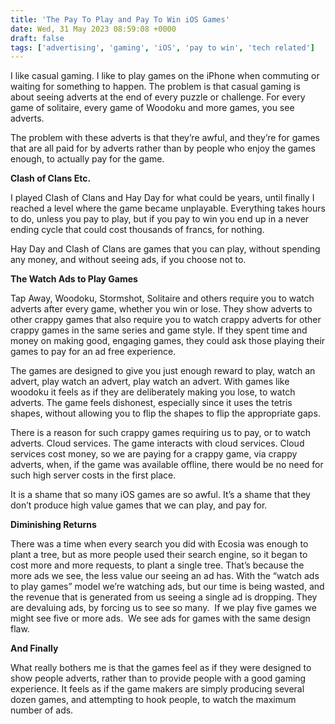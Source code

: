 ```yaml
---
title: 'The Pay To Play and Pay To Win iOS Games'
date: Wed, 31 May 2023 08:59:08 +0000
draft: false
tags: ['advertising', 'gaming', 'iOS', 'pay to win', 'tech related']
---
```


I like casual gaming. I like to play games on the iPhone when commuting or waiting for something to happen. The problem is that casual gaming is about seeing adverts at the end of every puzzle or challenge. For every game of solitaire, every game of Woodoku and more games, you see adverts. 

The problem with these adverts is that they’re awful, and they’re for games that are all paid for by adverts rather than by people who enjoy the games enough, to actually pay for the game. 

**Clash of Clans Etc.**

I played Clash of Clans and Hay Day for what could be years, until finally I reached a level where the game became unplayable. Everything takes hours to do, unless you pay to play, but if you pay to win you end up in a never ending cycle that could cost thousands of francs, for nothing.

Hay Day and Clash of Clans are games that you can play, without spending any money, and without seeing ads, if you choose not to. 

**The Watch Ads to Play Games**

Tap Away, Woodoku, Stormshot, Solitaire and others require you to watch adverts after every game, whether you win or lose. They show adverts to other crappy games that also require you to watch crappy adverts for other crappy games in the same series and game style. If they spent time and money on making good, engaging games, they could ask those playing their games to pay for an ad free experience. 

The games are designed to give you just enough reward to play, watch an advert, play watch an advert, play watch an advert. With games like woodoku it feels as if they are deliberately making you lose, to watch adverts. The game feels dishonest, especially since it uses the tetris shapes, without allowing you to flip the shapes to flip the appropriate gaps. 

There is a reason for such crappy games requiring us to pay, or to watch adverts. Cloud services. The game interacts with cloud services. Cloud services cost money, so we are paying for a crappy game, via crappy adverts, when, if the game was available offline, there would be no need for such high server costs in the first place. 

It is a shame that so many iOS games are so awful. It’s a shame that they don’t produce high value games that we can play, and pay for. 

**Diminishing Returns**

There was a time when every search you did with Ecosia was enough to plant a tree, but as more people used their search engine, so it began to cost more and more requests, to plant a single tree. That’s because the more ads we see, the less value our seeing an ad has. With the “watch ads to play games” model we’re watching ads, but our time is being wasted, and the revenue that is generated from us seeing a single ad is dropping. They are devaluing ads, by forcing us to see so many.  If we play five games we might see five or more ads.  We see ads for games with the same design flaw. 

**And Finally**

What really bothers me is that the games feel as if they were designed to show people adverts, rather than to provide people with a good gaming experience. It feels as if the game makers are simply producing several dozen games, and attempting to hook people, to watch the maximum number of ads.